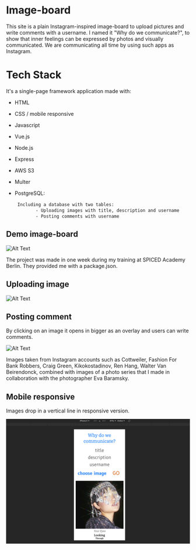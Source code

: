 # Image-board

This site is a plain Instagram-inspired image-board to upload pictures and write comments with a username. I named it "Why do we communicate?", to show that inner feelings can be expressed by photos and visually communicated. We are communicating all time by using such apps as Instagram.

# Tech Stack

It's a single-page framework application made with:

* HTML
* CSS / mobile responsive
* Javascript
* Vue.js
* Node.js
* Express
* AWS S3
* Multer
* PostgreSQL:

       Including a database with two tables:
              - Uploading images with title, description and username
              - Posting comments with username

## Demo image-board

![Alt Text](board.gif)

The project was made in one week during my training at SPICED Academy Berlin. They provided me with a package.json.

## Uploading image

![Alt Text](uploading.gif)

## Posting comment

By clicking on an image it opens in bigger as an overlay and users can write comments.

![Alt Text](comments.gif)

Images taken from Instagram accounts such as Cottweiler, Fashion For Bank Robbers, Craig Green, Kikokostadinov, Ren Hang, Walter Van Beirendonck, combined with images of a photo series that I made in collaboration with the photographer Eva Baramsky.

## Mobile responsive

Images drop in a vertical line in responsive version.

![Alt Text](iphonex.png)

